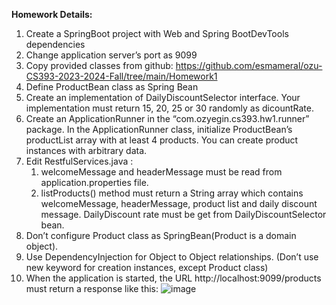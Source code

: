 **Homework Details:** 

1. Create a SpringBoot project with Web and Spring BootDevTools dependencies 
1. Change application server’s port as 9099 
1. Copy provided classes from github: [https://github.com/esmameral/ozu-CS393-2023-2024-Fall/tree/main/Homework1 ](https://github.com/esmameral/ozu-CS393-2023-2024-Fall/tree/main/Homework1)
4. Define ProductBean class as Spring Bean 
4. Create an implementation of DailyDiscountSelector interface. Your implementation must return 15, 20, 25 or 30 randomly as dicountRate. 
4. Create an ApplicationRunner in the “com.ozyegin.cs393.hw1.runner” package. In the ApplicationRunner class, initialize ProductBean’s productList array with at least 4 products. You can create product instances with arbitrary data. 
4. Edit RestfulServices.java  : 
   1. welcomeMessage and headerMessage must be read from application.properties file. 
   1. listProducts() method must return a String array which contains welcomeMessage, headerMessage, product list and daily discount message. DailyDiscount rate must be get from DailyDiscountSelector bean. 
4. Don’t configure Product class as SpringBean(Product is a domain object). 
4. Use DependencyInjection for Object to Object relationships. (Don’t use new keyword for creation instances, except Product class) 
4. When the application is started, the URL http://localhost:9099/products must return a response like this:
   ![image](https://github.com/maksimfisenko/cs393-homework-1/assets/90686419/dae1f436-73d9-46d6-8032-26ce2c582a09)

